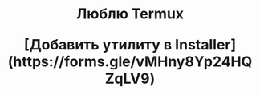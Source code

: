 <h1 align="center">Люблю Termux
  
<p align="center">
[Добавить утилиту в Installer](https://forms.gle/vMHny8Yp24HQZqLV9)
